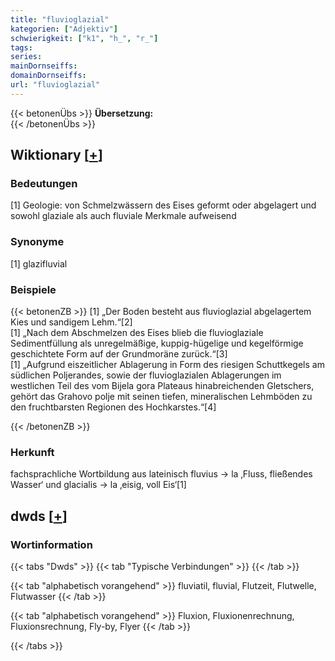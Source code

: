 ```yaml
---
title: "fluvioglazial"
kategorien: ["Adjektiv"]
schwierigkeit: ["k1", "h_", "r_"]
tags:
series:
mainDornseiffs:
domainDornseiffs:
url: "fluvioglazial"
---
```


{{< betonenÜbs >}}
**Übersetzung:**  
{{< /betonenÜbs >}}

## Wiktionary [[+](https://de.wiktionary.org/wiki/fluvioglazial)]

### Bedeutungen
[1] Geologie: von Schmelzwässern des Eises geformt oder abgelagert und sowohl glaziale als auch fluviale Merkmale aufweisend  

### Synonyme
[1] glazifluvial  

### Beispiele
{{< betonenZB >}}
[1] „Der Boden besteht aus fluvioglazial abgelagertem Kies und sandigem Lehm.“[2]  
[1] „Nach dem Abschmelzen des Eises blieb die fluvioglaziale Sedimentfüllung als unregelmäßige, kuppig-hügelige und kegelförmige geschichtete Form auf der Grundmoräne zurück.“[3]  
[1] „Aufgrund eiszeitlicher Ablagerung in Form des riesigen Schuttkegels am südlichen Poljerandes, sowie der fluvioglazialen Ablagerungen im westlichen Teil des vom Bijela gora Plateaus hinabreichenden Gletschers, gehört das Grahovo polje mit seinen tiefen, mineralischen Lehmböden zu den fruchtbarsten Regionen des Hochkarstes.“[4]  

{{< /betonenZB >}}
### Herkunft
fachsprachliche Wortbildung aus lateinisch fluvius → la ‚Fluss, fließendes Wasser‘ und glacialis → la ‚eisig, voll Eis‘[1]  



## dwds [[+](https://www.dwds.de/wb/fluvioglazial)]

### Wortinformation
{{< tabs "Dwds" >}}
{{< tab "Typische Verbindungen" >}}
{{< /tab >}}

{{< tab "alphabetisch vorangehend" >}}
fluviatil, fluvial, Flutzeit, Flutwelle, Flutwasser
{{< /tab >}}

{{< tab "alphabetisch vorangehend" >}}
Fluxion, Fluxionenrechnung, Fluxionsrechnung, Fly-by, Flyer
{{< /tab >}}

{{< /tabs >}}

